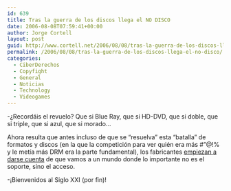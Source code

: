 ```yaml
---
id: 639
title: Tras la guerra de los discos llega el NO DISCO
date: 2006-08-08T07:59:41+00:00
author: Jorge Cortell
layout: post
guid: http://www.cortell.net/2006/08/08/tras-la-guerra-de-los-discos-llega-el-no-disco/
permalink: /2006/08/08/tras-la-guerra-de-los-discos-llega-el-no-disco/
categories:
  - CiberDerechos
  - Copyfight
  - General
  - Noticias
  - Technology
  - Videogames
---
```

-¿Recordáis el revuelo? Que si Blue Ray, que si HD-DVD, que si doble, que si triple, que si azul, que si morado&#8230;

Ahora resulta que antes incluso de que se &#8220;resuelva&#8221; esta &#8220;batalla&#8221; de formatos y discos (en la que la competición para ver quién era más #&#8221;@!% y le metí­a más DRM era la parte fundamental), los fabricantes <a title="sin discos" target="_blank" href="http://wired.com/wired/archive/14.08/nintendo.html">empiezan a darse cuenta</a> de que vamos a un mundo donde lo importante no es el soporte, sino el acceso.

-¡Bienvenidos al Siglo XXI (por fin)!